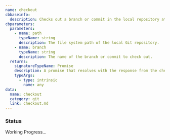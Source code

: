 ```yaml
---
name: checkout
cbbaseinfo:
  description: Checks out a branch or commit in the local repository at the given path.
cbparameters:
  parameters:
    - name: path
      typeName: string
      description: The file system path of the local Git repository.
    - name: branch
      typeName: string
      description: The name of the branch or commit to check out.
  returns:
    signatureTypeName: Promise
    description: A promise that resolves with the response from the checkout event.
    typeArgs:
      - type: intrinsic
        name: any
data:
  name: checkout
  category: git
  link: checkout.md
---
```

<CBBaseInfo/> 
 <CBParameters/>

### Status 

Working Progress...